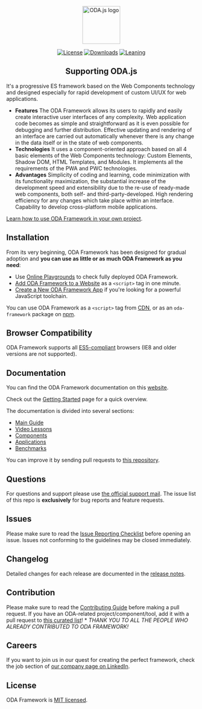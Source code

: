 <p align="center"><a href="https://odajs.org" target="_blank" rel="noopener noreferrer"><img width="100" src="https://odajs.org/images/logo.png" alt="ODA.js logo"></a></p>

<p align="center">
  <a href="https://github.com/odajs/blob/master/LICENSE"><img src="https://img.shields.io/badge/license-MIT-blue.svg" alt="License"></a>
  <a href="https://www.npmjs.com/odajs"><img src="https://img.shields.io/npm/v/oda-framework.svg?style=flat" alt="Downloads"></a>
  <a href="https://odajs.org/web/oda/learn/docs/how-to-contribute.html#your-first-pull-request"><img src="https://img.shields.io/badge/ODA-welcome-brightgreen.svg" alt="Leaning"></a>
</p>

<h2 align="center">Supporting ODA.js</h2>

It's a progressive ES framework based on the Web Components technology and designed especially for rapid development of custom UI/UX for web applications.

* **Features** The ODA Framework allows its users to rapidly and easily create interactive user interfaces of any complexity. Web application code becomes as simple and straightforward as it is even possible for debugging and further distribution. Effective updating and rendering of an interface are carried out automatically whenever there is any change in the data itself or in the state of web components.
* **Technologies** It uses a component-oriented approach based on all 4 basic elements of the Web Components technology: Custom Elements, Shadow DOM, HTML Templates, and Modules. It implements all the requirements of the PWA and PWC technologies.
* **Advantages** Simplicity of coding and learning, code minimization with its functionality maximization, the substantial increase of the development speed and extensibility due to the re-use of ready-made web components, both self- and third-party-developed. High rendering efficiency for any changes which take place within an interface. Capability to develop cross-platform mobile applications.

[Learn how to use ODA Framework in your own project](https://odajs.org/docs/getting-started.html).

## Installation

From its very beginning, ODA Framework has been designed for gradual adoption and **you can use as little or as much ODA Framework as you need**:

* Use [Online Playgrounds](https://odajs.org/docs/getting-started.html#online-playgrounds) to check fully deployed ODA Framework.
* [Add ODA Framework to a Website](https://odajs.org/docs/add-react-to-a-website.html) as a `<script>` tag in one minute.
* [Create a New ODA Framework App](https://odajs.org/docs/create-a-new-react-app.html) if you're looking for a powerful JavaScript toolchain.

You can use ODA Framework as a `<script>` tag from [CDN](https://odajs.org/docs/cdn-links.html), or as an `oda-framework` package on [npm](https://www.npmjs.com/).

## Browser Compatibility

ODA Framework supports all [ES5-compliant](http://kangax.github.io/compat-table/es5/) browsers (IE8 and older versions are not supported).

## Documentation

You can find the ODA Framework documentation on this [website](https://odajs.org/learn/docs).

Check out the [Getting Started](https://odajs.org/learn/docs/getting-started.html) page for a quick overview.

The documentation is divided into several sections:

* [Main Guide](https://odajs.org/#learn/guide)
* [Video Lessons](https://odajs.org/#learn/video-lessons)
* [Components](https://odajs.org/#components)
* [Applications](https://odajs.org/#apps)
* [Benchmarks](https://odajs.org/#benchmarks)

You can improve it by sending pull requests to [this repository](https://github.com/odajs/odajs).

## Questions

For questions and support please use [the official support mail](mailto:support@odant.su?subject=[GitHub]%20Source%20Han%20Sans). The issue list of this repo is **exclusively** for bug reports and feature requests.

## Issues

Please make sure to read the [Issue Reporting Checklist](https://github.com/odajs/odajs/blob/dev/.github/CONTRIBUTING.md#issue-reporting-guidelines) before opening an issue. Issues not conforming to the guidelines may be closed immediately.

## Changelog

Detailed changes for each release are documented in the [release notes](https://github.com/odajs/odajs/releases).

## Contribution

Please make sure to read the [Contributing Guide](https://github.com/odajs/odajs/blob/dev/.github/CONTRIBUTING.md) before making a pull request. If you have an ODA-related project/component/tool, add it with a pull request to [this curated list](https://github.com/odajs/contribution-list)!
*
*THANK YOU TO ALL THE PEOPLE WHO ALREADY CONTRIBUTED TO ODA FRAMEWORK!*

## Careers

If you want to join us in our quest for creating the perfect framework, check the job section of [our company page on LinkedIn](https://www.linkedin.com/company/businessintersoft/jobs).

## License

ODA Framework is [MIT licensed](./LICENSE).
